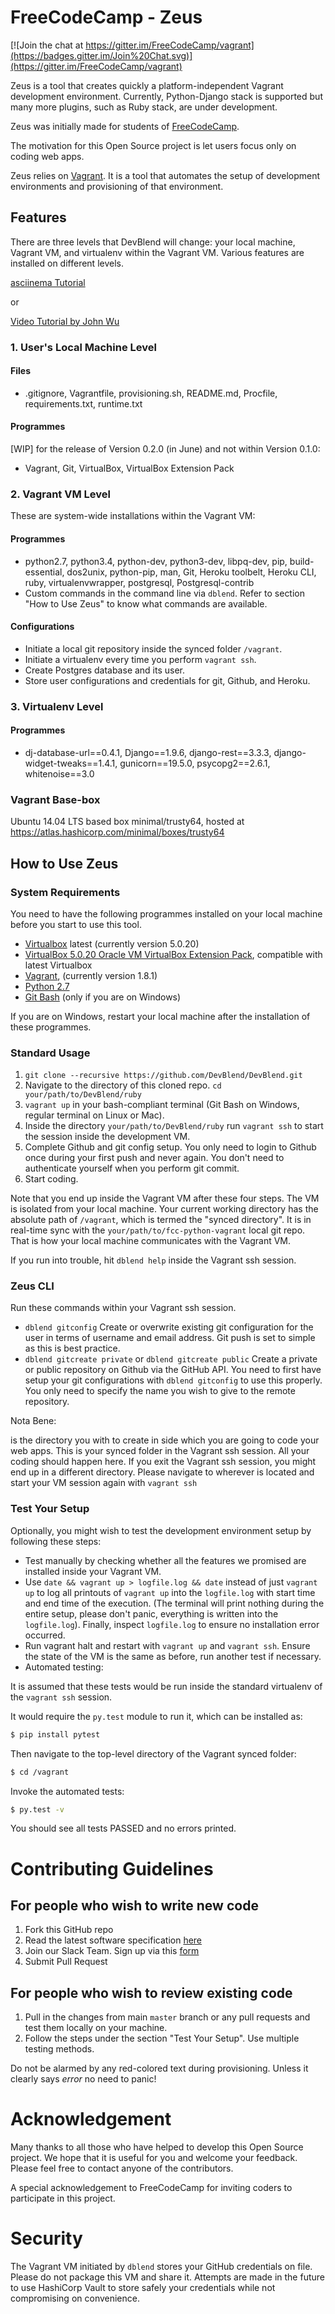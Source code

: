 # FreeCodeCamp - Zeus

[![Join the chat at https://gitter.im/FreeCodeCamp/vagrant](https://badges.gitter.im/Join%20Chat.svg)](https://gitter.im/FreeCodeCamp/vagrant)

Zeus is a tool that creates quickly a platform-independent Vagrant development environment. Currently, Python-Django stack is supported but many more plugins, such as Ruby stack, are under development.

Zeus was initially made for students of [FreeCodeCamp](https://freecodecamp.com).

The motivation for this Open Source project is let users focus only on coding web apps.

Zeus relies on [Vagrant](https://www.vagrantup.com/). It is a tool that automates the setup of development environments and provisioning of that environment.

## Features

There are three levels that DevBlend will change: your local machine, Vagrant VM, and virtualenv within the Vagrant VM. Various features are installed on different levels.

[asciinema Tutorial](https://asciinema.org/a/1u9zm99yzpz6v1b95wv6mrppn)

or

[Video Tutorial by John Wu](https://youtu.be/RbQ1qtOVSJc)

### 1. User's Local Machine Level

#### Files

- .gitignore, Vagrantfile, provisioning.sh, README.md, Procfile, requirements.txt, runtime.txt

#### Programmes

[WIP] for the release of Version 0.2.0 (in June) and not within Version 0.1.0:

- Vagrant, Git, VirtualBox, VirtualBox Extension Pack

### 2. Vagrant VM Level

These are system-wide installations within the Vagrant VM:

#### Programmes

- python2.7, python3.4, python-dev, python3-dev, libpq-dev, pip, build-essential, dos2unix, python-pip, man, Git, Heroku toolbelt, Heroku CLI, ruby, virtualenvwrapper, postgresql, Postgresql-contrib
- Custom commands in the command line via `dblend`. Refer to section "How to Use Zeus" to know what commands are available.

#### Configurations

- Initiate a local git repository inside the synced folder `/vagrant`.
- Initiate a virtualenv every time you perform `vagrant ssh`.
- Create Postgres database and its user.
- Store user configurations and credentials for git, Github, and Heroku.

### 3. Virtualenv Level

#### Programmes

- dj-database-url==0.4.1, Django==1.9.6, django-rest==3.3.3, django-widget-tweaks==1.4.1, gunicorn==19.5.0, psycopg2==2.6.1, whitenoise==3.0

### Vagrant Base-box

Ubuntu 14.04 LTS based box minimal/trusty64, hosted at https://atlas.hashicorp.com/minimal/boxes/trusty64

## How to Use Zeus

### System Requirements

You need to have the following programmes installed on your local machine before you start to use this tool.

- [Virtualbox](https://www.virtualbox.org/wiki/Downloads) latest (currently version 5.0.20)
- [VirtualBox 5.0.20 Oracle VM VirtualBox Extension Pack](http://download.virtualbox.org/virtualbox/5.0.20/Oracle_VM_VirtualBox_Extension_Pack-5.0.20-106931.vbox-extpack), compatible with latest Virtualbox
- [Vagrant](https://www.vagrantup.com/downloads.html), (currently version 1.8.1)
- [Python 2.7](https://www.python.org/downloads/)
- [Git Bash](https://git-scm.com/downloads) (only if you are on Windows)

If you are on Windows, restart your local machine after the installation of these programmes.

### Standard Usage

1. `git clone --recursive https://github.com/DevBlend/DevBlend.git`
2. Navigate to the directory of this cloned repo.
`cd your/path/to/DevBlend/ruby`
3. `vagrant up` in your bash-compliant terminal (Git Bash on Windows, regular terminal on Linux or Mac).
3. Inside the directory `your/path/to/DevBlend/ruby` run `vagrant ssh` to start the session inside the development VM.
4. Complete Github and git config setup. You only need to login to Github once during your first push and never again. You don't need to authenticate yourself when you perform git commit.
5. Start coding.

Note that you end up inside the Vagrant VM after these four steps. The VM is isolated from your local machine. Your current working directory has the absolute path of `/vagrant`, which is termed the "synced directory". It is in real-time sync with the `your/path/to/fcc-python-vagrant` local git repo. That is how your local machine communicates with the Vagrant VM.

If you run into trouble, hit `dblend help` inside the Vagrant ssh session.

### Zeus CLI

Run these commands within your Vagrant ssh session.

- `dblend gitconfig`
Create or overwrite existing git configuration for the user in terms of username and email address. Git push is set to simple as this is best practice.
- `dblend gitcreate private` or `dblend gitcreate public`
Create a private or public repository on Github via the GitHub API. You need to first have setup your git configurations with `dblend gitconfig` to use this properly. You only need to specify the name you wish to give to the remote repository.


Nota Bene:

<newproject> is the directory you with to create in side which you are going to code your web apps. This is your synced folder in the Vagrant ssh session. All your coding should happen here. If you exit the Vagrant ssh session, you might end up in a different directory. Please navigate to wherever <newproject> is located and start your VM session again with `vagrant ssh`

### Test Your Setup

Optionally, you might wish to test the development environment setup by following these steps:

- Test manually by checking whether all the features we promised are installed inside your Vagrant VM.
- Use `date && vagrant up > logfile.log && date` instead of just `vagrant up` to log all printouts of `vagrant up` into the `logfile.log` with start time and end time of the execution. (The terminal will print nothing during the entire setup, please don't panic, everything is written into the `logfile.log`). Finally, inspect `logfile.log` to ensure no installation error occurred.
- Run vagrant halt and restart with `vagrant up` and `vagrant ssh`. Ensure the state of the VM is the same as before, run another test if necessary.
- Automated testing:

It is assumed that these tests would be run inside the standard virtualenv of the `vagrant ssh` session.

It would require the `py.test` module to run it, which can be installed as:

```bash
$ pip install pytest
```

Then navigate to the top-level directory of the Vagrant synced folder:

```bash
$ cd /vagrant
```

Invoke the automated tests:

```bash
$ py.test -v
```

You should see all tests PASSED and no errors printed.

# Contributing Guidelines

## For people who wish to write new code

1. Fork this GitHub repo
2. Read the latest software specification [here](https://docs.google.com/document/d/1VkHJRZs0XdL2ne1Z55eAWL8pLrhdhpb7i60dpph0jmY/)
3. Join our Slack Team. Sign up via this [form](https://johnwu.typeform.com/to/ifhehu)
4. Submit Pull Request

## For people who wish to review existing code

1. Pull in the changes from main `master` branch or any pull requests and test them locally on your machine.
2. Follow the steps under the section "Test Your Setup". Use multiple testing methods.

Do not be alarmed by any red-colored text during provisioning. Unless it clearly says _error_ no need to panic!

# Acknowledgement

Many thanks to all those who have helped to develop this Open Source project. We hope that it is useful for you and welcome your feedback. Please feel free to contact anyone of the contributors.

A special acknowledgement to FreeCodeCamp for inviting coders to participate in this project.

# Security

The Vagrant VM initiated by `dblend` stores your GitHub credentials on file. Please do not package this VM and share it. Attempts are made in the future to use HashiCorp Vault to store safely your credentials while not compromising on convenience.
